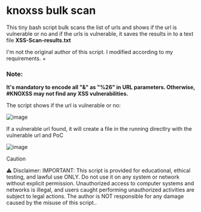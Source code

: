 # knoxss bulk scan

This tiny bash script bulk scans the list of urls and shows if the url is vulnerable or no and if the urls is vulnerable, it saves the results in to a text file **XSS-Scan-results.txt**

I'm not the original author of this script. I modified according to my requirements. +

### Note: 
**It's mandatory to encode all "&" as "%26" in URL  parameters. Otherwise, #KNOXSS may not find any XSS vulnerabilities.**

The script shows if the url is vulnerable or no:

![image](https://github.com/ifconfig-me/knoxss-bulk-scan/assets/25315805/1e08c93a-2bf5-46cc-9f7a-fbe442a2627e)

If a vulnerable url found, it will create a file in the running directlry with the vulnerable url and PoC

![image](https://github.com/ifconfig-me/knoxss-bulk-scan/assets/25315805/b4e7ef55-0873-4714-afbf-e3bee8a843eb)


> [!CAUTION]
> ⚠️ Disclaimer:
> IMPORTANT: This script is provided for educational, ethical testing, and lawful use ONLY. Do not use it on any system or network without explicit permission. Unauthorized access to computer systems and networks is illegal, and users caught performing unauthorized activities are subject to legal actions. The author is NOT responsible for any damage caused by the misuse of this script..




